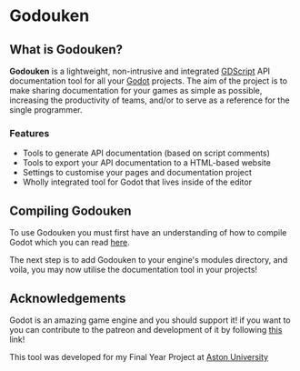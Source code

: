 # Godouken
## What is Godouken?
**Godouken** is a lightweight, non-intrusive and integrated [GDScript](https://docs.godotengine.org/en/stable/getting_started/scripting/gdscript/gdscript_basics.html) API documentation tool for all your [Godot](https://godotengine.org) projects. The aim of the project is to make sharing documentation for your games as simple as possible, increasing the productivity of teams, and/or to serve as a reference for the single programmer.

### Features
- Tools to generate API documentation (based on script comments)
- Tools to export your API documentation to a HTML-based website
- Settings to customise your pages and documentation project
- Wholly integrated tool for Godot that lives inside of the editor

## Compiling Godouken
To use Godouken you must first have an understanding of how to compile Godot which you can read [here](https://docs.godotengine.org/en/latest/development/compiling/).  
  
The next step is to add Godouken to your engine's modules directory, and voila, you may now utilise the documentation tool in your projects!

## Acknowledgements
Godot is an amazing game engine and you should support it! if you want to you can contribute to the patreon and development of it by following [this](https://www.patreon.com/godotengine) link!  
  
This tool was developed for my Final Year Project at [Aston University](https://www.aston.ac.uk/)
